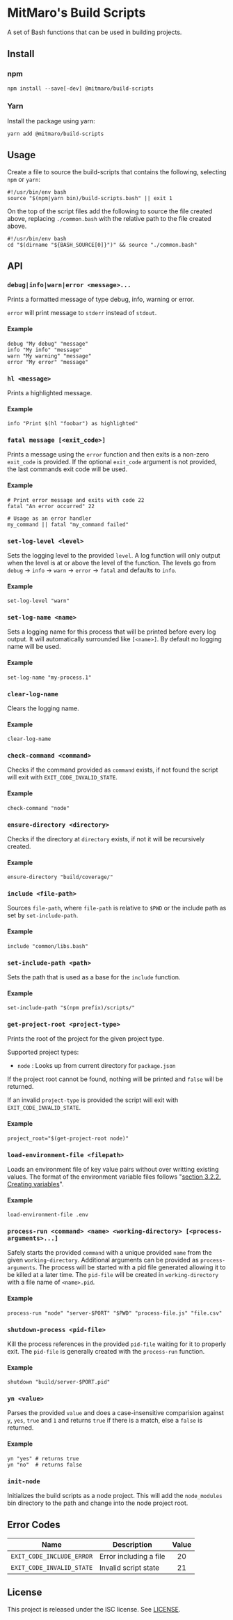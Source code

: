 # MitMaro's Build Scripts

A set of Bash functions that can be used in building projects.

## Install

### npm

    npm install --save[-dev] @mitmaro/build-scripts

### Yarn

Install the package using yarn:

    yarn add @mitmaro/build-scripts


## Usage

Create a file to source the build-scripts that contains the following, selecting `npm` or `yarn`:

    #!/usr/bin/env bash
    source "$(npm|yarn bin)/build-scripts.bash" || exit 1
    

On the top of the script files add the following to source the file created above, replacing `./common.bash` with the
relative path to the file created above.

    #!/usr/bin/env bash
    cd "$(dirname "${BASH_SOURCE[0]}")" && source "./common.bash"
    

## API

### `debug|info|warn|error <message>...`

Prints a formatted message of type debug, info, warning or error.

`error` will print message to `stderr` instead of `stdout`.

#### Example

```
debug "My debug" "message" 
info "My info" "message"
warn "My warning" "message"
error "My error" "message"
```

### `hl <message>`

Prints a highlighted message.

#### Example

    info "Print $(hl "foobar") as highlighted"

### `fatal message [<exit_code>]`

Prints a message using the `error` function and then exits is a non-zero `exit_code` is provided. If the optional
`exit_code` argument is not provided, the last commands exit code will be used.

#### Example

    # Print error message and exits with code 22
    fatal "An error occurred" 22
    
    # Usage as an error handler
    my_command || fatal "my_command failed"
    

### `set-log-level <level>`

Sets the logging level to the provided `level`. A log function will only output when the level is at or above the level
of the function. The levels go from `debug` -> `info` -> `warn` -> `error` -> `fatal` and defaults to `info`. 

#### Example

    set-log-level "warn"

### `set-log-name <name>`

Sets a logging name for this process that will be printed before every log output. It will automatically surrounded like
`[<name>]`. By default no logging name will be used.

#### Example

    set-log-name "my-process.1"

### `clear-log-name`

Clears the logging name.

#### Example

    clear-log-name

### `check-command <command>`

Checks if the command provided as `command` exists, if not found the script will exit with `EXIT_CODE_INVALID_STATE`.

#### Example

```
check-command "node"
```

### `ensure-directory <directory>`

Checks if the directory at `directory` exists, if not it will be recursively created.

#### Example

```
ensure-directory "build/coverage/"
```

### `include <file-path>`

Sources `file-path`, where `file-path` is relative to `$PWD` or the include path as set by `set-include-path`.

#### Example

```
include "common/libs.bash"
```

### `set-include-path <path>`

Sets the path that is used as a base for the `include` function.

#### Example

```
set-include-path "$(npm prefix)/scripts/"
```

### `get-project-root <project-type>`

Prints the root of the project for the given project type.

Supported project types:

- `node` : Looks up from current directory for `package.json`

If the project root cannot be found, nothing will be printed and `false` will be returned.

If an invalid `project-type` is provided the script will exit with `EXIT_CODE_INVALID_STATE`.

#### Example

```
project_root="$(get-project-root node)"
```

### `load-environment-file <filepath>`

Loads an environment file of key value pairs without over writting existing values. The format of the environment
variable files follows "[section 3.2.2. Creating variables](http://tldp.org/LDP/Bash-Beginners-Guide/html/sect_03_02.html)".

#### Example

```
load-environment-file .env
```

### `process-run <command> <name> <working-directory> [<process-arguments>...]`

Safely starts the provided `command` with a unique provided `name` from the given `working-directory`. Additional
arguments can be provided as `process-arguments`. The process will be started with a pid file generated allowing it to
be killed at a later time. The `pid-file` will be created in `working-directory` with a file name of `<name>.pid`.

#### Example

```
process-run "node" "server-$PORT" "$PWD" "process-file.js" "file.csv"
```

### `shutdown-process <pid-file>`

Kill the process references in the provided `pid-file` waiting for it to properly exit. The `pid-file` is generally
created with the `process-run` function.

#### Example

```
shutdown "build/server-$PORT.pid"
```

### `yn <value>`

Parses the provided `value` and does a case-insensitive comparision against `y`, `yes`, `true` and `1` and returns
`true` if there is a match, else a `false` is returned.

#### Example

```
yn "yes" # returns true
yn "no"  # returns false
```

### `init-node`

Initializes the build scripts as a node project. This will add the `node_modules` bin directory to the path and change
into the node project root.

## Error Codes

| Name                      | Description            | Value  |
|---------------------------|------------------------|:------:|
| `EXIT_CODE_INCLUDE_ERROR` | Error including a file |   20   |
| `EXIT_CODE_INVALID_STATE` | Invalid script state   |   21   |


## License

This project is released under the ISC license. See [LICENSE](LICENSE).
